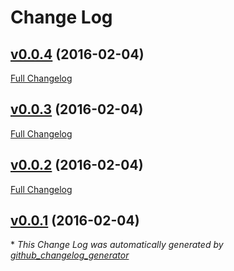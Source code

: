 # Change Log

## [v0.0.4](https://github.com/peec/ember-route-action/tree/v0.0.4) (2016-02-04)
[Full Changelog](https://github.com/peec/ember-route-action/compare/v0.0.3...v0.0.4)

## [v0.0.3](https://github.com/peec/ember-route-action/tree/v0.0.3) (2016-02-04)
[Full Changelog](https://github.com/peec/ember-route-action/compare/v0.0.2...v0.0.3)

## [v0.0.2](https://github.com/peec/ember-route-action/tree/v0.0.2) (2016-02-04)
[Full Changelog](https://github.com/peec/ember-route-action/compare/v0.0.1...v0.0.2)

## [v0.0.1](https://github.com/peec/ember-route-action/tree/v0.0.1) (2016-02-04)


\* *This Change Log was automatically generated by [github_changelog_generator](https://github.com/skywinder/Github-Changelog-Generator)*